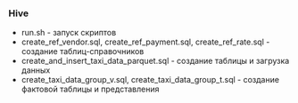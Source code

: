 ### Hive
- run.sh - запуск скриптов
- create_ref_vendor.sql, create_ref_payment.sql, create_ref_rate.sql - создание таблиц-справочников
- create_and_insert_taxi_data_parquet.sql - создание таблицы и загрузка данных
- create_taxi_data_group_v.sql, create_taxi_data_group_t.sql - создание фактовой таблицы и представления
